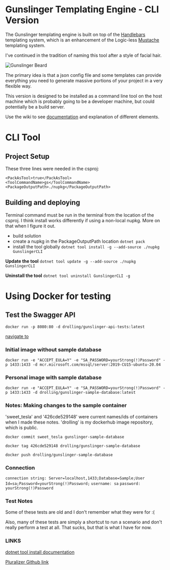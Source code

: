 # Gunslinger Templating Engine - CLI Version

The Gunslinger templating engine is built on top of the [Handlebars](https://github.com/Handlebars-Net/Handlebars.Net) templating system, which is an enhancement of the Logic-less [Mustache](https://mustache.github.io/) templating system. 

I've continued in the tradition of naming this tool after a style of facial hair.

![Gunslinger Beard](https://user-images.githubusercontent.com/1778167/169899048-b905a62e-ad65-418b-a64e-7778f2364505.png)

The primary idea is that a json config file and some templates can provide everything you need to generate massive portions of your project in 
a very flexible way.

This version is designed to be installed as a command line tool on the host machine which is probably going to be a developer machine, but could
potentially be a build server.

Use the wiki to see [documentation](https://github.com/donrolling/Gunslinger.Templates/wiki) and explanation of different elements.

# CLI Tool

## Project Setup

These three lines were needed in the csproj:
```
<PackAsTool>true</PackAsTool>
<ToolCommandName>gs</ToolCommandName>
<PackageOutputPath>./nupkg</PackageOutputPath>
```
## Building and deploying

Terminal command must be run in the terminal from the location of the csproj.
I think install works differently if using a non-local nupkg. More on that when I figure it out.

- build solution
- create a nupkg in the PackageOutputPath location 
	`dotnet pack`
- install the tool globally
	`dotnet tool install -g --add-source ./nupkg GunslingerCLI`

**Update the tool**
`dotnet tool update -g --add-source ./nupkg GunslingerCLI`

**Uninstall the tool**
`dotnet tool uninstall GunslingerCLI -g`

# Using Docker for testing

## Test the Swagger API

`docker run -p 8080:80 -d drolling/gunslinger-api-tests:latest`

[navigate to](http://localhost:8080/swagger/v1/swagger.json)

### Initial image without sample database

`docker run -e "ACCEPT_EULA=Y" -e "SA_PASSWORD=yourStrong(!)Password" -p 1433:1433 -d mcr.microsoft.com/mssql/server:2019-CU15-ubuntu-20.04`

### Personal image with sample database

`docker run -e "ACCEPT_EULA=Y" -e "SA_PASSWORD=yourStrong(!)Password" -p 1433:1433 -d drolling/gunslinger-sample-database:latest`

### Notes: Making changes to the sample container

'sweet_tesla' and '426cde529148' were current names/ids of containers when I made these notes. 'drolling' is my dockerhub image repository, which is public.

`docker commit sweet_tesla gunslinger-sample-database`

`docker tag 426cde529148 drolling/gunslinger-sample-database`

`docker push drolling/gunslinger-sample-database`

### Connection

`connection string: Server=localhost,1433;Database=Sample;User Id=sa;Password=yourStrong(!)Password;`
`username: sa`
`password: yourStrong(!)Password`

### Test Notes

Some of these tests are old and I don't remember what they were for :(

Also, many of these tests are simply a shortcut to run a scenario and don't really perform a test at all. That sucks, but that is what I have for now.

### LINKS

[dotnet tool install documentation](https://docs.microsoft.com/en-us/dotnet/core/tools/dotnet-tool-install)

[Pluralizer Github link](https://github.com/sarathkcm/Pluralize.NET)
